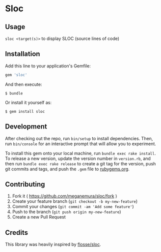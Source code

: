 # Sloc

## Usage

`sloc <target(s)>` to display SLOC (source lines of code)

## Installation

Add this line to your application's Gemfile:

```ruby
gem 'sloc'
```

And then execute:

    $ bundle

Or install it yourself as:

    $ gem install sloc

## Development

After checking out the repo, run `bin/setup` to install dependencies. Then, run `bin/console` for an interactive prompt that will allow you to experiment.

To install this gem onto your local machine, run `bundle exec rake install`. To release a new version, update the version number in `version.rb`, and then run `bundle exec rake release` to create a git tag for the version, push git commits and tags, and push the `.gem` file to [rubygems.org](https://rubygems.org).

## Contributing

1. Fork it ( https://github.com/meganemura/sloc/fork )
2. Create your feature branch (`git checkout -b my-new-feature`)
3. Commit your changes (`git commit -am 'Add some feature'`)
4. Push to the branch (`git push origin my-new-feature`)
5. Create a new Pull Request

## Credits

This library was heavily inspired by [flosse/sloc](https://github.com/flosse/sloc).
